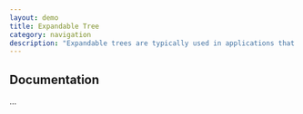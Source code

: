 ```yaml
---
layout: demo
title: Expandable Tree
category: navigation
description: "Expandable trees are typically used in applications that need to outputs large amounts of hierarchically organised data."
---
```


## Documentation
…